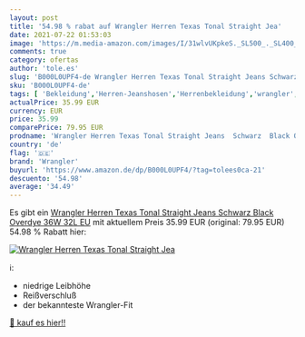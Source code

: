 ```yaml
---
layout: post
title: '54.98 % rabat auf Wrangler Herren Texas Tonal Straight Jea'
date: 2021-07-22 01:53:03
image: 'https://m.media-amazon.com/images/I/31wlvUKpkeS._SL500_._SL400_.jpg'
comments: true
category: ofertas
author: 'tole.es'
slug: 'B000L0UPF4-de Wrangler Herren Texas Tonal Straight Jeans Schwarz Black...'
sku: 'B000L0UPF4-de'
tags: [ 'Bekleidung','Herren-Jeanshosen','Herrenbekleidung','wrangler', ]
actualPrice: 35.99 EUR
currency: EUR
price: 35.99
comparePrice: 79.95 EUR
prodname: 'Wrangler Herren Texas Tonal Straight Jeans  Schwarz  Black Overdye   36W 32L EU'
country: 'de'
flag: '🇩🇪'
brand: 'Wrangler'
buyurl: 'https://www.amazon.de/dp/B000L0UPF4/?tag=tolees0ca-21'
descuento: '54.98'
average: '34.49'
---
```


Es gibt ein [Wrangler Herren Texas Tonal Straight Jeans  Schwarz  Black Overdye   36W 32L EU](https://www.amazon.de/dp/B000L0UPF4/?tag=tolees0ca-21) mit aktuellem Preis 35.99 EUR (original: 79.95 EUR) 54.98 % Rabatt hier:

[![Wrangler Herren Texas Tonal Straight Jea](https://m.media-amazon.com/images/I/31wlvUKpkeS._SL500_._SL400_.jpg)](https://www.amazon.de/dp/B000L0UPF4/?tag=tolees0ca-21)

ℹ️:

- niedrige Leibhöhe
- Reißverschluß
- der bekannteste Wrangler-Fit

[🛒 kauf es hier!!](https://www.amazon.de/dp/B000L0UPF4/?tag=tolees0ca-21)
